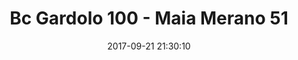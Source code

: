 ---
title: Bc Gardolo 100 - Maia Merano 51
date: 2017-09-21 21:30:10
squadra-a: Maia Merano
punteggio-a: 100
squadra-b: Bc Gardolo
punteggio-b: 51
partite/squadra: coppa-trentino-17-18
luogo: Centro Sportivo Trento Nord
categoria: coppa trentino
---